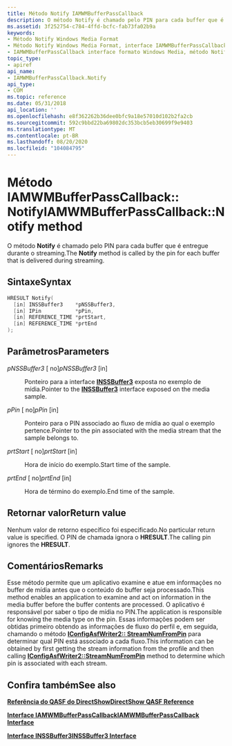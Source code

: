```yaml
---
title: Método Notify IAMWMBufferPassCallback
description: O método Notify é chamado pelo PIN para cada buffer que é entregue durante o streaming.
ms.assetid: 3f252754-c784-4ffd-bcfc-fab73fa02b9a
keywords:
- Método Notify Windows Media Format
- Método Notify Windows Media Format, interface IAMWMBufferPassCallback
- IAMWMBufferPassCallback interface formato Windows Media, método Notify
topic_type:
- apiref
api_name:
- IAMWMBufferPassCallback.Notify
api_type:
- COM
ms.topic: reference
ms.date: 05/31/2018
api_location: ''
ms.openlocfilehash: e8f362262b36dee0bfc9a18e57010d102b2fa2cb
ms.sourcegitcommit: 592c9bbd22ba69802dc353bcb5eb30699f9e9403
ms.translationtype: MT
ms.contentlocale: pt-BR
ms.lasthandoff: 08/20/2020
ms.locfileid: "104084795"
---
```

# <a name="iamwmbufferpasscallbacknotify-method"></a><span data-ttu-id="bec60-106">Método IAMWMBufferPassCallback:: Notify</span><span class="sxs-lookup"><span data-stu-id="bec60-106">IAMWMBufferPassCallback::Notify method</span></span>

<span data-ttu-id="bec60-107">O método **Notify** é chamado pelo PIN para cada buffer que é entregue durante o streaming.</span><span class="sxs-lookup"><span data-stu-id="bec60-107">The **Notify** method is called by the pin for each buffer that is delivered during streaming.</span></span>

## <a name="syntax"></a><span data-ttu-id="bec60-108">Sintaxe</span><span class="sxs-lookup"><span data-stu-id="bec60-108">Syntax</span></span>


```C++
HRESULT Notify(
  [in] INSSBuffer3    *pNSSBuffer3,
  [in] IPin           *pPin,
  [in] REFERENCE_TIME *prtStart,
  [in] REFERENCE_TIME *prtEnd
);
```



## <a name="parameters"></a><span data-ttu-id="bec60-109">Parâmetros</span><span class="sxs-lookup"><span data-stu-id="bec60-109">Parameters</span></span>

<dl> <dt>

<span data-ttu-id="bec60-110">*pNSSBuffer3* \[ no\]</span><span class="sxs-lookup"><span data-stu-id="bec60-110">*pNSSBuffer3* \[in\]</span></span>
</dt> <dd>

<span data-ttu-id="bec60-111">Ponteiro para a interface [**INSSBuffer3**](/previous-versions/windows/desktop/api/wmsbuffer/nn-wmsbuffer-inssbuffer3) exposta no exemplo de mídia.</span><span class="sxs-lookup"><span data-stu-id="bec60-111">Pointer to the [**INSSBuffer3**](/previous-versions/windows/desktop/api/wmsbuffer/nn-wmsbuffer-inssbuffer3) interface exposed on the media sample.</span></span>

</dd> <dt>

<span data-ttu-id="bec60-112">*pPin* \[ no\]</span><span class="sxs-lookup"><span data-stu-id="bec60-112">*pPin* \[in\]</span></span>
</dt> <dd>

<span data-ttu-id="bec60-113">Ponteiro para o PIN associado ao fluxo de mídia ao qual o exemplo pertence.</span><span class="sxs-lookup"><span data-stu-id="bec60-113">Pointer to the pin associated with the media stream that the sample belongs to.</span></span>

</dd> <dt>

<span data-ttu-id="bec60-114">*prtStart* \[ no\]</span><span class="sxs-lookup"><span data-stu-id="bec60-114">*prtStart* \[in\]</span></span>
</dt> <dd>

<span data-ttu-id="bec60-115">Hora de início do exemplo.</span><span class="sxs-lookup"><span data-stu-id="bec60-115">Start time of the sample.</span></span>

</dd> <dt>

<span data-ttu-id="bec60-116">*prtEnd* \[ no\]</span><span class="sxs-lookup"><span data-stu-id="bec60-116">*prtEnd* \[in\]</span></span>
</dt> <dd>

<span data-ttu-id="bec60-117">Hora de término do exemplo.</span><span class="sxs-lookup"><span data-stu-id="bec60-117">End time of the sample.</span></span>

</dd> </dl>

## <a name="return-value"></a><span data-ttu-id="bec60-118">Retornar valor</span><span class="sxs-lookup"><span data-stu-id="bec60-118">Return value</span></span>

<span data-ttu-id="bec60-119">Nenhum valor de retorno específico foi especificado.</span><span class="sxs-lookup"><span data-stu-id="bec60-119">No particular return value is specified.</span></span> <span data-ttu-id="bec60-120">O PIN de chamada ignora o **HRESULT**.</span><span class="sxs-lookup"><span data-stu-id="bec60-120">The calling pin ignores the **HRESULT**.</span></span>

## <a name="remarks"></a><span data-ttu-id="bec60-121">Comentários</span><span class="sxs-lookup"><span data-stu-id="bec60-121">Remarks</span></span>

<span data-ttu-id="bec60-122">Esse método permite que um aplicativo examine e atue em informações no buffer de mídia antes que o conteúdo do buffer seja processado.</span><span class="sxs-lookup"><span data-stu-id="bec60-122">This method enables an application to examine and act on information in the media buffer before the buffer contents are processed.</span></span> <span data-ttu-id="bec60-123">O aplicativo é responsável por saber o tipo de mídia no PIN.</span><span class="sxs-lookup"><span data-stu-id="bec60-123">The application is responsible for knowing the media type on the pin.</span></span> <span data-ttu-id="bec60-124">Essas informações podem ser obtidas primeiro obtendo as informações de fluxo do perfil e, em seguida, chamando o método [**IConfigAsfWriter2:: StreamNumFromPin**](iconfigasfwriter2-streamnumfrompin.md) para determinar qual PIN está associado a cada fluxo.</span><span class="sxs-lookup"><span data-stu-id="bec60-124">This information can be obtained by first getting the stream information from the profile and then calling [**IConfigAsfWriter2::StreamNumFromPin**](iconfigasfwriter2-streamnumfrompin.md) method to determine which pin is associated with each stream.</span></span>

## <a name="see-also"></a><span data-ttu-id="bec60-125">Confira também</span><span class="sxs-lookup"><span data-stu-id="bec60-125">See also</span></span>

<dl> <dt>

[<span data-ttu-id="bec60-126">**Referência do QASF do DirectShow**</span><span class="sxs-lookup"><span data-stu-id="bec60-126">**DirectShow QASF Reference**</span></span>](directshow-qasf-reference.md)
</dt> <dt>

[<span data-ttu-id="bec60-127">**Interface IAMWMBufferPassCallback**</span><span class="sxs-lookup"><span data-stu-id="bec60-127">**IAMWMBufferPassCallback Interface**</span></span>](/previous-versions/windows/desktop/api/dshowasf/nn-dshowasf-iamwmbufferpasscallback)
</dt> <dt>

[<span data-ttu-id="bec60-128">**Interface INSSBuffer3**</span><span class="sxs-lookup"><span data-stu-id="bec60-128">**INSSBuffer3 Interface**</span></span>](/previous-versions/windows/desktop/api/wmsbuffer/nn-wmsbuffer-inssbuffer3)
</dt> </dl>

 

 